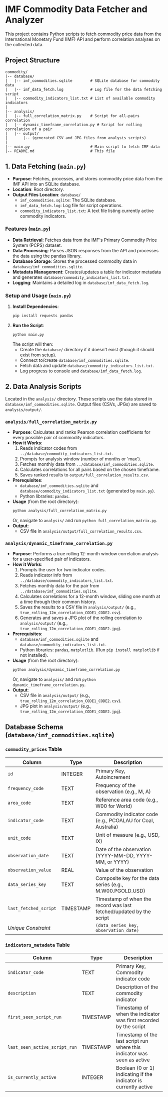 # IMF Commodity Data Fetcher and Analyzer

This project contains Python scripts to fetch commodity price data from the International Monetary Fund (IMF) API and perform correlation analyses on the collected data.

## Project Structure

```
commodity/
|-- database/
|   |-- imf_commodities.sqlite        # SQLite database for commodity data
|   |-- imf_data_fetch.log            # Log file for the data fetching script
|   |-- commodity_indicators_list.txt # List of available commodity indicators
|
|-- analysis/
|   |-- full_correlation_matrix.py    # Script for all-pairs correlation
|   |-- dynamic_timeframe_correlation.py # Script for rolling correlation of a pair
|   |-- output/
|       |-- (generated CSV and JPG files from analysis scripts)
|
|-- main.py                           # Main script to fetch IMF data
|-- README.md                         # This file
```

## 1. Data Fetching (`main.py`)

*   **Purpose**: Fetches, processes, and stores commodity price data from the IMF API into an SQLite database.
*   **Location**: Root directory.
*   **Output Files Location**: `database/`
    *   `imf_commodities.sqlite`: The SQLite database.
    *   `imf_data_fetch.log`: Log file for script operations.
    *   `commodity_indicators_list.txt`: A text file listing currently active commodity indicators.

### Features (`main.py`)

*   **Data Retrieval**: Fetches data from the IMF's Primary Commodity Price System (PCPS) dataset.
*   **Data Processing**: Parses JSON responses from the API and processes the data using the pandas library.
*   **Database Storage**: Stores the processed commodity data in `database/imf_commodities.sqlite`.
*   **Metadata Management**: Creates/updates a table for indicator metadata and generates `database/commodity_indicators_list.txt`.
*   **Logging**: Maintains a detailed log in `database/imf_data_fetch.log`.

### Setup and Usage (`main.py`)

1.  **Install Dependencies**:
    ```bash
    pip install requests pandas
    ```
2.  **Run the Script**:
    ```bash
    python main.py
    ```
    The script will then:
    *   Create the `database/` directory if it doesn't exist (though it should exist from setup).
    *   Connect to/create `database/imf_commodities.sqlite`.
    *   Fetch data and update `database/commodity_indicators_list.txt`.
    *   Log progress to console and `database/imf_data_fetch.log`.

## 2. Data Analysis Scripts

Located in the `analysis/` directory. These scripts use the data stored in `database/imf_commodities.sqlite`. Output files (CSVs, JPGs) are saved to `analysis/output/`.

### `analysis/full_correlation_matrix.py`

*   **Purpose**: Calculates and ranks Pearson correlation coefficients for every possible pair of commodity indicators.
*   **How it Works**:
    1.  Reads indicator codes from `../database/commodity_indicators_list.txt`.
    2.  Prompts for analysis window (number of months or 'max').
    3.  Fetches monthly data from `../database/imf_commodities.sqlite`.
    4.  Calculates correlations for all pairs based on the chosen timeframe.
    5.  Saves ranked results to `output/full_correlation_results.csv`.
*   **Prerequisites**:
    *   `database/imf_commodities.sqlite` and `database/commodity_indicators_list.txt` (generated by `main.py`).
    *   Python libraries: `pandas`.
*   **Usage** (from the root directory):
    ```bash
    python analysis/full_correlation_matrix.py
    ```
    Or, navigate to `analysis/` and run `python full_correlation_matrix.py`.
*   **Output**:
    *   CSV file in `analysis/output/full_correlation_results.csv`.

### `analysis/dynamic_timeframe_correlation.py`

*   **Purpose**: Performs a true rolling 12-month window correlation analysis for a user-specified pair of indicators.
*   **How it Works**:
    1.  Prompts the user for two indicator codes.
    2.  Reads indicator info from `../database/commodity_indicators_list.txt`.
    3.  Fetches monthly data for the pair from `../database/imf_commodities.sqlite`.
    4.  Calculates correlations for a 12-month window, sliding one month at a time through their common history.
    5.  Saves the results to a CSV file in `analysis/output/` (e.g., `true_rolling_12m_correlation_CODE1_CODE2.csv`).
    6.  Generates and saves a JPG plot of the rolling correlation to `analysis/output/` (e.g., `true_rolling_12m_correlation_CODE1_CODE2.jpg`).
*   **Prerequisites**:
    *   `database/imf_commodities.sqlite` and `database/commodity_indicators_list.txt`.
    *   Python libraries: `pandas`, `matplotlib`. (Run `pip install matplotlib` if not installed).
*   **Usage** (from the root directory):
    ```bash
    python analysis/dynamic_timeframe_correlation.py
    ```
    Or, navigate to `analysis/` and run `python dynamic_timeframe_correlation.py`.
*   **Output**:
    *   CSV file in `analysis/output/` (e.g., `true_rolling_12m_correlation_CODE1_CODE2.csv`).
    *   JPG plot in `analysis/output/` (e.g., `true_rolling_12m_correlation_CODE1_CODE2.jpg`).


## Database Schema (`database/imf_commodities.sqlite`)

### `commodity_prices` Table

| Column                  | Type      | Description                                                                 |
| ----------------------- | --------- | --------------------------------------------------------------------------- |
| `id`                    | INTEGER   | Primary Key, Autoincrement                                                  |
| `frequency_code`        | TEXT      | Frequency of the observation (e.g., M, A)                                   |
| `area_code`             | TEXT      | Reference area code (e.g., W00 for World)                                   |
| `indicator_code`        | TEXT      | Commodity indicator code (e.g., PCOALAU for Coal, Australia)                |
| `unit_code`             | TEXT      | Unit of measure (e.g., USD, IX)                                             |
| `observation_date`      | TEXT      | Date of the observation (YYYY-MM-DD, YYYY-MM, or YYYY)                      |
| `observation_value`     | REAL      | Value of the observation                                                    |
| `data_series_key`       | TEXT      | Composite key for the data series (e.g., M.W00.PGOLD.USD)                   |
| `last_fetched_script`   | TIMESTAMP | Timestamp of when the record was last fetched/updated by the script         |
| *Unique Constraint*     |           | `(data_series_key, observation_date)`                                       |

### `indicators_metadata` Table

| Column                        | Type      | Description                                                              |
| ----------------------------- | --------- | ------------------------------------------------------------------------ |
| `indicator_code`              | TEXT      | Primary Key, Commodity indicator code                                    |
| `description`                 | TEXT      | Description of the commodity indicator                                   |
| `first_seen_script_run`       | TIMESTAMP | Timestamp of when the indicator was first recorded by the script         |
| `last_seen_active_script_run` | TIMESTAMP | Timestamp of the last script run where this indicator was seen as active |
| `is_currently_active`         | INTEGER   | Boolean (0 or 1) indicating if the indicator is currently active         |